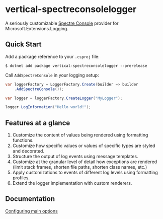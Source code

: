 # vertical-spectreconsolelogger

A seriously customizable [Spectre Console](https://spectreconsole.net/) provider for Microsoft.Extensions.Logging.

## Quick Start

Add a package reference to your `.csproj` file:

```
$ dotnet add package vertical-spectreconsolelogger --prerelease
```

Call `AddSpectreConsole` in your logging setup:

```csharp
var loggerFactory = LoggerFactory.Create(builder => builder
    .AddSpectreConsole());

var logger = loggerFactory.CreateLogger("MyLogger");

logger.LogInformation("Hello world!");
```

## Features at a glance

1. Customize the content of values being rendered using formatting functions.
2. Customize how specific values or values of specific types are styled and decorated.
3. Structure the output of log events using message templates.
4. Customize at the granular level of detail how exceptions are rendered (limit stack frames, shorten file paths, shorten class names, etc.)
5. Apply customizations to events of different log levels using formatting profiles.
6. Extend the logger implementation with custom renderers.

## Documentation

[Configuring main options](docs/main-options.md)
